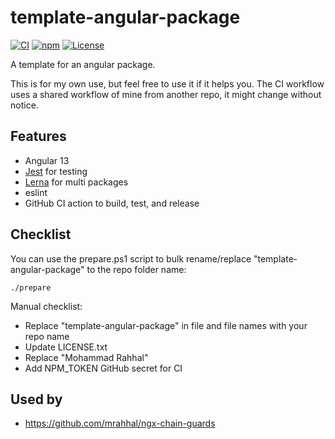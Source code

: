 # template-angular-package

[![CI](https://github.com/mrahhal/template-angular-package/actions/workflows/ci.yml/badge.svg)](https://github.com/mrahhal/template-angular-package/actions/workflows/ci.yml)
[![npm](https://img.shields.io/npm/v/template-angular-package.svg)](https://www.npmjs.com/package/template-angular-package)
[![License](https://img.shields.io/badge/license-MIT-blue.svg)](LICENSE.txt)

A template for an angular package.

This is for my own use, but feel free to use it if it helps you. The CI workflow uses a shared workflow of mine from another repo, it might change without notice.

## Features

- Angular 13
- [Jest](https://github.com/thymikee/jest-preset-angular) for testing
- [Lerna](https://github.com/lerna/lerna) for multi packages
- eslint
- GitHub CI action to build, test, and release

## Checklist

You can use the prepare.ps1 script to bulk rename/replace "template-angular-package" to the repo folder name:

```
./prepare
```

Manual checklist:
- Replace "template-angular-package" in file and file names with your repo name
- Update LICENSE.txt
- Replace "Mohammad Rahhal"
- Add NPM_TOKEN GitHub secret for CI

## Used by

- https://github.com/mrahhal/ngx-chain-guards
